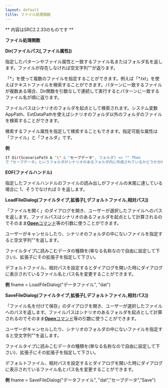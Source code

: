 ```yaml
---
layout: default
title: ファイル処理関数
---
```

** 内容はSRC2.2.33のものです **

**ファイル処理関数**

**Dir(ファイルパス[,ファイル属性])**

指定したパターンやファイル属性と一致するファイル名またはフォルダ名を返します。ファイルが存在しなければ空文字列""が返ります。

「\*」を使って複数のファイルを指定することができます。例えば「\*.txt」を使えばテキストファイルを検索することができます。パターンに一致するファイルが複数ある場合、Dir関数を引数なしで連続して実行するとパターンに一致するファイル名が順に返ります。

ファイルパスはシナリオのフォルダを起点として検索されます。システム変数AppPath、ExtDataPathを使えばシナリオのフォルダ以外のフォルダのファイルを検索することができます。

検索するファイル属性を指定して検索することもできます。指定可能な属性は「ファイル」と「フォルダ」です。

**例**
```sh
If Dir(ScenarioPath & "\" & "セーブデータ", フォルダ) <> "" Then
で「セーブデータ」というフォルダがシナリオのあるフォルダ内に作成されているかどうか分かります。
```

**EOF(ファイルハンドル)**

指定したファイルハンドルのファイルの読み出しがファイルの末尾に達している場合に 1、そうでなければ 0 を返します。

**LoadFileDialog(ファイルタイプ,拡張子[,デフォルトファイル,相対パス])**

「ファイルを開く」のダイアログを開き、ユーザーが選択したファイルへのパスを返します。ファイルパスはシナリオのあるフォルダを起点として計算されるのでそのまま[**Open**コマンド](Openコマンド.md)等の引数に使うことができます。

ユーザーがキャンセルしたり、シナリオのフォルダの中にないファイルを指定すると空文字列""を返します。

ファイルタイプに読みこむデータの種類を(単なる名称なので自由に設定して下さい)、拡張子にその拡張子を指定して下さい。

デフォルトファイル、相対パスを設定するとダイアログを開いた時にダイアログに表示されているファイル名とパス名を変更することができます。

**例** fname = LoadFileDialog("データファイル", "dat")

**SaveFileDialog(ファイルタイプ,拡張子[,デフォルトファイル,相対パス])**

「ファイル名を付けて保存」のダイアログを開き、ユーザーが選択したファイルへのパスを返します。ファイルパスはシナリオのあるフォルダを起点として計算されるのでそのまま[**Open**コマンド](Openコマンド.md)等の引数に使うことができます。

ユーザーがキャンセルしたり、シナリオのフォルダの中にないファイルを指定すると空文字列""を返します。

ファイルタイプに読みこむデータの種類を(単なる名称なので自由に設定して下さい)、拡張子にその拡張子を指定して下さい。

デフォルトファイル、相対パスを設定するとダイアログを開いた時にダイアログに表示されているファイル名とパス名を変更することができます。

**例** fname = SaveFileDialog("データファイル", "dat","セーブデータ","Save")

